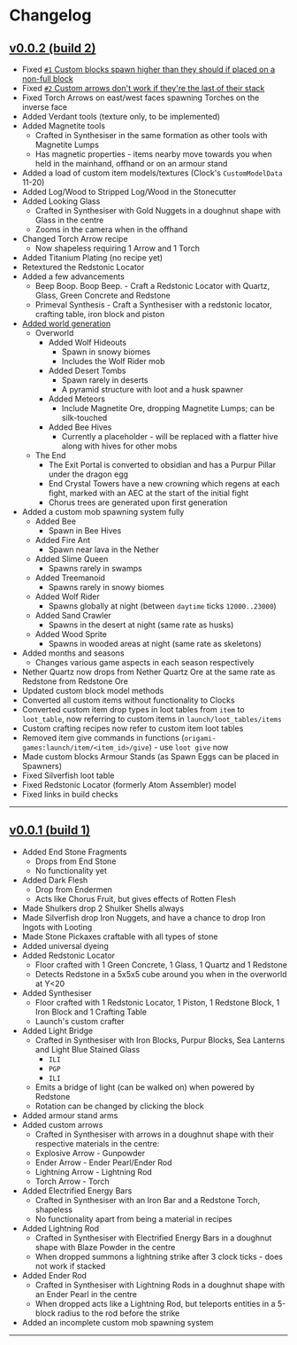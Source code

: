 Changelog
=========

## [v0.0.2 (build 2)](https://github.com/origami-games/launch/archive/v0.0.2.zip)
- Fixed [`#1` Custom blocks spawn higher than they should if placed on a non-full block](https://github.com/origami-games/launch/issues/1)
- Fixed [`#2` Custom arrows don't work if they're the last of their stack](https://github.com/origami-games/launch/issues/2)
- Fixed Torch Arrows on east/west faces spawning Torches on the inverse face
- Added Verdant tools (texture only, to be implemented)
- Added Magnetite tools
  - Crafted in Synthesiser in the same formation as other tools with Magnetite Lumps
  - Has magnetic properties - items nearby move towards you when held in the mainhand, offhand or on an armour stand
- Added a load of custom item models/textures (Clock's `CustomModelData` 11-20)
- Added Log/Wood to Stripped Log/Wood in the Stonecutter
- Added Looking Glass
  - Crafted in Synthesiser with Gold Nuggets in a doughnut shape with Glass in the centre
  - Zooms in the camera when in the offhand
- Changed Torch Arrow recipe
  - Now shapeless requiring 1 Arrow and 1 Torch
- Added Titanium Plating (no recipe yet)
- Retextured the Redstonic Locator
- Added a few advancements
  - Beep Boop. Boop Beep. - Craft a Redstonic Locator with Quartz, Glass, Green Concrete and Redstone
  - Primeval Synthesis - Craft a Synthesiser with a redstonic locator, crafting table, iron block and piston
- [Added world generation](https://github.com/origami-games/launch/issues/3)
  - Overworld
    - Added Wolf Hideouts
      - Spawn in snowy biomes
      - Includes the Wolf Rider mob
    - Added Desert Tombs
      - Spawn rarely in deserts
      - A pyramid structure with loot and a husk spawner
    - Added Meteors
      - Include Magnetite Ore, dropping Magnetite Lumps; can be silk-touched
    - Added Bee Hives
      - Currently a placeholder - will be replaced with a flatter hive along with hives for other mobs
  - The End
    - The Exit Portal is converted to obsidian and has a Purpur Pillar under the dragon egg
    - End Crystal Towers have a new crowning which regens at each fight, marked with an AEC at the start of the initial fight
    - Chorus trees are generated upon first generation
- Added a custom mob spawning system fully
  - Added Bee
    - Spawn in Bee Hives
  - Added Fire Ant
    - Spawn near lava in the Nether
  - Added Slime Queen
    - Spawns rarely in swamps
  - Added Treemanoid
    - Spawns rarely in snowy biomes
  - Added Wolf Rider
    - Spawns globally at night (between `daytime` ticks `12000..23000`)
  - Added Sand Crawler
    - Spawns in the desert at night (same rate as husks)
  - Added Wood Sprite
    - Spawns in wooded areas at night (same rate as skeletons)
- Added months and seasons
  - Changes various game aspects in each season respectively
- Nether Quartz now drops from Nether Quartz Ore at the same rate as Redstone from Redstone Ore
- Updated custom block model methods
- Converted all custom items without functionality to Clocks
- Converted custom item drop types in loot tables from `item` to `loot_table`, now referring to custom items in `launch/loot_tables/items`
- Custom crafting recipes now refer to custom item loot tables
- Removed item give commands in functions (`origami-games:launch/item/<item_id>/give`) - use `loot give` now
- Made custom blocks Armour Stands (as Spawn Eggs can be placed in Spawners)
- Fixed Silverfish loot table
- Fixed Redstonic Locator (formerly Atom Assembler) model
- Fixed links in build checks

-----

## [v0.0.1 (build 1)](https://github.com/origami-games/launch/archive/v0.0.1.zip)
- Added End Stone Fragments
  - Drops from End Stone
  - No functionality yet
- Added Dark Flesh
  - Drop from Endermen
  - Acts like Chorus Fruit, but gives effects of Rotten Flesh
- Made Shulkers drop 2 Shulker Shells always
- Made Silverfish drop Iron Nuggets, and have a chance to drop Iron Ingots with Looting
- Made Stone Pickaxes craftable with all types of stone
- Added universal dyeing
- Added Redstonic Locator
  - Floor crafted with 1 Green Concrete, 1 Glass, 1 Quartz and 1 Redstone
  - Detects Redstone in a 5x5x5 cube around you when in the overworld at Y<20
- Added Synthesiser
  - Floor crafted with 1 Redstonic Locator, 1 Piston, 1 Redstone Block, 1 Iron Block and 1 Crafting Table
  - Launch's custom crafter
- Added Light Bridge
  - Crafted in Synthesiser with Iron Blocks, Purpur Blocks, Sea Lanterns and Light Blue Stained Glass
    - `ILI`
    - `PGP`
    - `ILI`
  - Emits a bridge of light (can be walked on) when powered by Redstone
  - Rotation can be changed by clicking the block
- Added armour stand arms
- Added custom arrows
  - Crafted in Synthesiser with arrows in a doughnut shape with their respective materials in the centre:
  - Explosive Arrow - Gunpowder
  - Ender Arrow - Ender Pearl/Ender Rod
  - Lightning Arrow - Lightning Rod
  - Torch Arrow - Torch
- Added Electrified Energy Bars
  - Crafted in Synthesiser with an Iron Bar and a Redstone Torch, shapeless
  - No functionality apart from being a material in recipes
- Added Lightning Rod
  - Crafted in Synthesiser with Electrified Energy Bars in a doughnut shape with Blaze Powder in the centre
  - When dropped summons a lightning strike after 3 clock ticks - does not work if stacked
- Added Ender Rod
  - Crafted in Synthesiser with Lightning Rods in a doughnut shape with an Ender Pearl in the centre
  - When dropped acts like a Lightning Rod, but teleports entities in a 5-block radius to the rod before the strike
- Added an incomplete custom mob spawning system

-----
